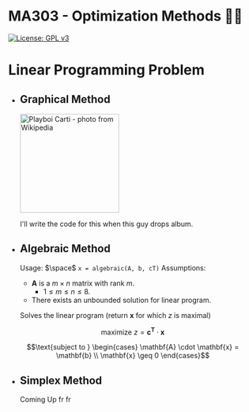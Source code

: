 # MA303 - Optimization Methods 🐦‍🔥
[![License: GPL v3](https://img.shields.io/badge/License-GPLv3-blue.svg)](https://www.gnu.org/licenses/gpl-3.0)

# Linear Programming Problem

- ## Graphical Method
  	<img src="https://upload.wikimedia.org/wikipedia/commons/0/0f/Playboi_Carti%2C_Clout_Festival_2024_05_%28cropped%29.jpg" alt="Playboi Carti - photo from Wikipedia" width="auto" height="200">
	
 	I'll write the code for this when this guy drops album.
 
-  ## Algebraic Method
   Usage: $\space$ `x = algebraic(A, b, cT)`
   Assumptions:
  	- $\mathbf{A}$ is a $m\times n$ matrix with rank $m$.
  		- $1 \leq m \leq n \leq 8$.
  	- There exists an unbounded solution for linear program.

    
   	Solves the linear program (return $\mathbf{x}$ for which $z$ is maximal) 
    
  $$\text{maximize } z = \mathbf{c^{T}} \cdot \mathbf{x}$$
   
  $$\text{subject to } \begin{cases}
		\mathbf{A} \cdot \mathbf{x} = \mathbf{b} \\
        \mathbf{x} \geq 0
    \end{cases}$$

- ## Simplex Method
  Coming Up fr fr
    
